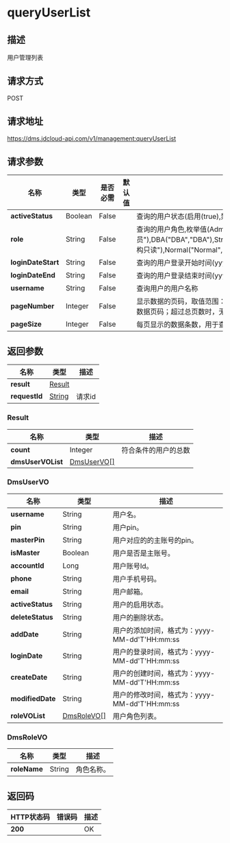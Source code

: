 # queryUserList


## 描述
用户管理列表

## 请求方式
POST

## 请求地址
https://dms.jdcloud-api.com/v1/management:queryUserList


## 请求参数
|名称|类型|是否必需|默认值|描述|
|---|---|---|---|---|
|**activeStatus**|Boolean|False| |查询的用户状态(启用(true),禁用(false))|
|**role**|String|False| |查询的用户角色,枚举值(Admin("Admin","管理员"),DBA("DBA","DBA"),StructureReadOnly("StructureReadOnly","结构只读"),Normal("Normal","普通用户"))|
|**loginDateStart**|String|False| |查询的用户登录开始时间(yyyy-MM-dd'T'HH:mm:ss.SSS'Z')|
|**loginDateEnd**|String|False| |查询的用户登录结束时间(yyyy-MM-dd'T'HH:mm:ss.SSS'Z')|
|**username**|String|False| |查询用户的用户名称|
|**pageNumber**|Integer|False| |显示数据的页码，取值范围：[1,∞)。pageNumber为Null时，返回所有数据页码；超过总页数时，无数据。|
|**pageSize**|Integer|False| |每页显示的数据条数，用于查询列表的接口。|


## 返回参数
|名称|类型|描述|
|---|---|---|
|**result**|[Result](#result)| |
|**requestId**|[String](#result)|请求id|

### <div id="result">Result</div>
|名称|类型|描述|
|---|---|---|
|**count**|Integer|符合条件的用户的总数|
|**dmsUserVOList**|[DmsUserVO[]](#dmsuservo)| |
### <div id="dmsuservo">DmsUserVO</div>
|名称|类型|描述|
|---|---|---|
|**username**|String|用户名。|
|**pin**|String|用户pin。|
|**masterPin**|String|用户对应的的主账号的pin。|
|**isMaster**|Boolean|用户是否是主账号。|
|**accountId**|Long|用户账号Id。|
|**phone**|String|用户手机号码。|
|**email**|String|用户邮箱。|
|**activeStatus**|String|用户的启用状态。|
|**deleteStatus**|String|用户的删除状态。|
|**addDate**|String|用户的添加时间，格式为：yyyy-MM-dd'T'HH:mm:ss|
|**loginDate**|String|用户的登录时间，格式为：yyyy-MM-dd'T'HH:mm:ss|
|**createDate**|String|用户的创建时间，格式为：yyyy-MM-dd'T'HH:mm:ss|
|**modifiedDate**|String|用户的修改时间，格式为：yyyy-MM-dd'T'HH:mm:ss|
|**roleVOList**|[DmsRoleVO[]](#dmsrolevo)|用户角色列表。|
### <div id="dmsrolevo">DmsRoleVO</div>
|名称|类型|描述|
|---|---|---|
|**roleName**|String|角色名称。|

## 返回码
|HTTP状态码|错误码|描述|
|---|---|---|
|**200**||OK|
